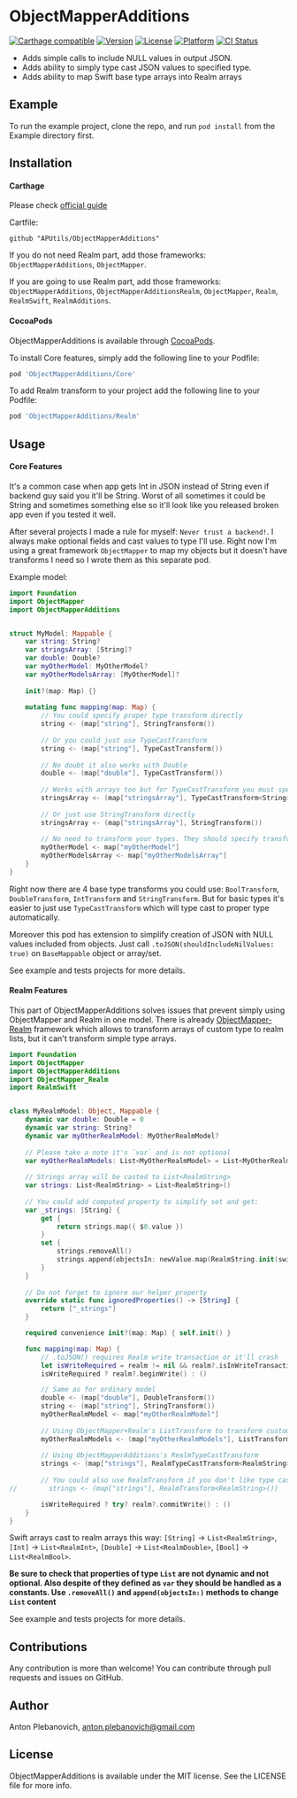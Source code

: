 # ObjectMapperAdditions

[![Carthage compatible](https://img.shields.io/badge/Carthage-compatible-4BC51D.svg?style=flat)](https://github.com/Carthage/Carthage)
[![Version](https://img.shields.io/cocoapods/v/ObjectMapperAdditions.svg?style=flat)](http://cocoapods.org/pods/ObjectMapperAdditions)
[![License](https://img.shields.io/cocoapods/l/ObjectMapperAdditions.svg?style=flat)](http://cocoapods.org/pods/ObjectMapperAdditions)
[![Platform](https://img.shields.io/cocoapods/p/ObjectMapperAdditions.svg?style=flat)](http://cocoapods.org/pods/ObjectMapperAdditions)
[![CI Status](http://img.shields.io/travis/APUtils/ObjectMapperAdditions.svg?style=flat)](https://travis-ci.org/APUtils/ObjectMapperAdditions)

- Adds simple calls to include NULL values in output JSON.
- Adds ability to simply type cast JSON values to specified type.
- Adds ability to map Swift base type arrays into Realm arrays

## Example

To run the example project, clone the repo, and run `pod install` from the Example directory first.

## Installation

#### Carthage

Please check [official guide](https://github.com/Carthage/Carthage#if-youre-building-for-ios-tvos-or-watchos)

Cartfile:

```
github "APUtils/ObjectMapperAdditions"
```

If you do not need Realm part, add those frameworks: `ObjectMapperAdditions`, `ObjectMapper`.

If you are going to use Realm part, add those frameworks: `ObjectMapperAdditions`, `ObjectMapperAdditionsRealm`, `ObjectMapper`, `Realm`, `RealmSwift`, `RealmAdditions`.

#### CocoaPods

ObjectMapperAdditions is available through [CocoaPods](http://cocoapods.org). 

To install Core features, simply add the following line to your Podfile:

```ruby
pod 'ObjectMapperAdditions/Core'
```

To add Realm transform to your project add the following line to your Podfile:

```ruby
pod 'ObjectMapperAdditions/Realm'
```

## Usage

#### Core Features

It's a common case when app gets Int in JSON instead of String even if backend guy said you it'll be String. Worst of all sometimes it could be String and sometimes something else so it'll look like you released broken app even if you tested it well.

After several projects I made a rule for myself: `Never trust a backend!`. I always make optional fields and cast values to type I'll use. Right now I'm using a great framework `ObjectMapper` to map my objects but it doesn't have transforms I need so I wrote them as this separate pod.

Example model:

``` swift
import Foundation
import ObjectMapper
import ObjectMapperAdditions


struct MyModel: Mappable {
    var string: String?
    var stringsArray: [String]?
    var double: Double?
    var myOtherModel: MyOtherModel?
    var myOtherModelsArray: [MyOtherModel]?
    
    init?(map: Map) {}
    
    mutating func mapping(map: Map) {
        // You could specify proper type transform directly
        string <- (map["string"], StringTransform())
        
        // Or you could just use TypeCastTransform
        string <- (map["string"], TypeCastTransform())
        
        // No doubt it also works with Double
        double <- (map["double"], TypeCastTransform())
        
        // Works with arrays too but for TypeCastTransform you must specify type
        stringsArray <- (map["stringsArray"], TypeCastTransform<String>())
        
        // Or just use StringTransform directly
        stringsArray <- (map["stringsArray"], StringTransform())
        
        // No need to transform your types. They should specify transforms by themselfs.
        myOtherModel <- map["myOtherModel"]
        myOtherModelsArray <- map["myOtherModelsArray"]
    }
}
```

Right now there are 4 base type transforms you could use: `BoolTransform`, `DoubleTransform`, `IntTransform` and `StringTransform`. But for basic types it's easier to just use `TypeCastTransform` which will type cast to proper type automatically.

Moreover this pod has extension to simplify creation of JSON with NULL values included from objects. Just call `.toJSON(shouldIncludeNilValues: true)` on `BaseMappable` object or array/set.

See example and tests projects for more details.

#### Realm Features

This part of ObjectMapperAdditions solves issues that prevent simply using ObjectMapper and Realm in one model. There is already [ObjectMapper-Realm](https://github.com/Jakenberg/ObjectMapper-Realm) framework which allows to transform arrays of custom type to realm lists, but it can't transform simple type arrays.

``` swift
import Foundation
import ObjectMapper
import ObjectMapperAdditions
import ObjectMapper_Realm
import RealmSwift


class MyRealmModel: Object, Mappable {
    dynamic var double: Double = 0
    dynamic var string: String?
    dynamic var myOtherRealmModel: MyOtherRealmModel?
    
    // Please take a note it's `var` and is not optional
    var myOtherRealmModels: List<MyOtherRealmModel> = List<MyOtherRealmModel>()
    
    // Strings array will be casted to List<RealmString>
    var strings: List<RealmString> = List<RealmString>()
    
    // You could add computed property to simplify set and get:
    var _strings: [String] {
        get {
            return strings.map({ $0.value })
        }
        set {
            strings.removeAll()
            strings.append(objectsIn: newValue.map(RealmString.init(swiftValue:)))
        }
    }
    
    // Do not forget to ignore our helper property
    override static func ignoredProperties() -> [String] {
        return ["_strings"]
    }

    required convenience init?(map: Map) { self.init() }

    func mapping(map: Map) {
        // .toJSON() requires Realm write transaction or it'll crash
        let isWriteRequired = realm != nil && realm?.isInWriteTransaction == false
        isWriteRequired ? realm?.beginWrite() : ()

        // Same as for ordinary model
        double <- (map["double"], DoubleTransform())
        string <- (map["string"], StringTransform())
        myOtherRealmModel <- map["myOtherRealmModel"]
        
        // Using ObjectMapper+Realm's ListTransform to transform custom types
        myOtherRealmModels <- (map["myOtherRealmModels"], ListTransform<MyOtherRealmModel>())
        
        // Using ObjectMapperAdditions's RealmTypeCastTransform
        strings <- (map["strings"], RealmTypeCastTransform<RealmString>())
        
        // You could also use RealmTransform if you don't like type cast
//        strings <- (map["strings"], RealmTransform<RealmString>())

        isWriteRequired ? try? realm?.commitWrite() : ()
    }
}
```

Swift arrays cast to realm arrays this way: `[String]` -> `List<RealmString>`, `[Int]` -> `List<RealmInt>`, `[Double]` -> `List<RealmDouble>`, `[Bool]` -> `List<RealmBool>`.

**Be sure to check that properties of type `List` are not dynamic and not optional. Also despite of they defined as `var` they should be handled as a constants. Use `.removeAll()` and `append(objectsIn:)` methods to change `List` content**

See example and tests projects for more details.

## Contributions

Any contribution is more than welcome! You can contribute through pull requests and issues on GitHub.

## Author

Anton Plebanovich, anton.plebanovich@gmail.com

## License

ObjectMapperAdditions is available under the MIT license. See the LICENSE file for more info.
